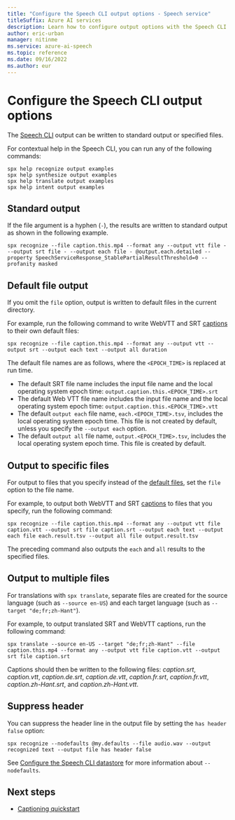 ```yaml
---
title: "Configure the Speech CLI output options - Speech service"
titleSuffix: Azure AI services
description: Learn how to configure output options with the Speech CLI.
author: eric-urban
manager: nitinme
ms.service: azure-ai-speech
ms.topic: reference
ms.date: 09/16/2022
ms.author: eur
---
```


# Configure the Speech CLI output options 

The [Speech CLI](spx-basics.md) output can be written to standard output or specified files. 

For contextual help in the Speech CLI, you can run any of the following commands:

```console
spx help recognize output examples
spx help synthesize output examples
spx help translate output examples
spx help intent output examples
```

## Standard output

If the file argument is a hyphen (`-`), the results are written to standard output as shown in the following example. 

```console
spx recognize --file caption.this.mp4 --format any --output vtt file - --output srt file - --output each file - @output.each.detailed --property SpeechServiceResponse_StablePartialResultThreshold=0 --profanity masked
```

## Default file output

If you omit the `file` option, output is written to default files in the current directory. 

For example, run the following command to write WebVTT and SRT [captions](captioning-concepts.md) to their own default files:

```console
spx recognize --file caption.this.mp4 --format any --output vtt --output srt --output each text --output all duration
```

The default file names are as follows, where the `<EPOCH_TIME>` is replaced at run time.
- The default SRT file name includes the input file name and the local operating system epoch time: `output.caption.this.<EPOCH_TIME>.srt`
- The default Web VTT file name includes the input file name and the local operating system epoch time: `output.caption.this.<EPOCH_TIME>.vtt`
- The default `output each` file name, `each.<EPOCH_TIME>.tsv`, includes the local operating system epoch time. This file is not created by default, unless you specify the `--output each` option.
- The default `output all` file name, `output.<EPOCH_TIME>.tsv`, includes the local operating system epoch time. This file is created by default.

## Output to specific files

For output to files that you specify instead of the [default files](#default-file-output), set the `file` option to the file name.

For example, to output both WebVTT and SRT [captions](captioning-concepts.md) to files that you specify, run the following command: 

```console
spx recognize --file caption.this.mp4 --format any --output vtt file caption.vtt --output srt file caption.srt --output each text --output each file each.result.tsv --output all file output.result.tsv
```

The preceding command also outputs the `each` and `all` results to the specified files.

## Output to multiple files

For translations with `spx translate`, separate files are created for the source language (such as `--source en-US`) and each target language (such as `--target "de;fr;zh-Hant"`).

For example, to output translated SRT and WebVTT captions, run the following command: 

```console
spx translate --source en-US --target "de;fr;zh-Hant" --file caption.this.mp4 --format any --output vtt file caption.vtt --output srt file caption.srt
```

Captions should then be written to the following files: *caption.srt*, *caption.vtt*, *caption.de.srt*, *caption.de.vtt*, *caption.fr.srt*, *caption.fr.vtt*, *caption.zh-Hant.srt*, and *caption.zh-Hant.vtt*.

## Suppress header

You can suppress the header line in the output file by setting the `has header false` option:

```
spx recognize --nodefaults @my.defaults --file audio.wav --output recognized text --output file has header false
```

See [Configure the Speech CLI datastore](spx-data-store-configuration.md#nodefaults) for more information about `--nodefaults`.

## Next steps 

* [Captioning quickstart](./captioning-quickstart.md)
